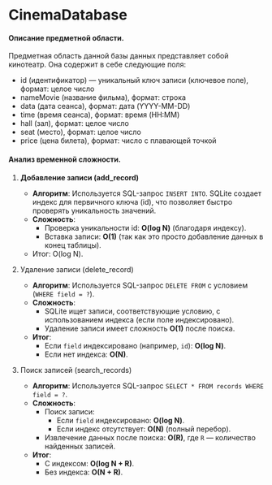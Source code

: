 # CinemaDatabase
#### Описание предметной области.
Предметная область данной базы данных представляет собой кинотеатр. Она содержит в себе следующие поля:
- id (идентификатор) — уникальный ключ записи (ключевое поле), формат: целое число
- nameMovie (название фильма), формат: строка
- data (дата сеанса), формат: дата (YYYY-MM-DD)
- time (время сеанса), формат: время (HH:MM)
- hall (зал), формат: целое число
- seat (место), формат: целое число
- price (цена билета), формат: число с плавающей точкой
#### Анализ временной сложности.
1. **Добавление записи (add_record)**
	- **Алгоритм**: Используется SQL-запрос `INSERT INTO`. SQLite создает индекс для первичного ключа (id), что позволяет быстро проверять уникальность значений.
	- **Сложность**:
	    - Проверка уникальности id: **O(log N)** (благодаря индексу).
	    - Вставка записи: **O(1)** (так как это просто добавление данных в конец таблицы).
	- Итог: O(log N).
2. Удаление записи (delete_record)
	- **Алгоритм**: Используется SQL-запрос `DELETE FROM` с условием (`WHERE field = ?`).
	- **Сложность**:
	    - SQLite ищет записи, соответствующие условию, с использованием индекса (если поле индексировано).
	    - Удаление записи имеет сложность **O(1)** после поиска.
	- **Итог**:
	    - Если `field` индексировано (например, `id`): **O(log N)**.
	    - Если нет индекса: **O(N)**.
3. Поиск записей (search_records)

	- **Алгоритм**: Используется SQL-запрос `SELECT * FROM records WHERE field = ?`.
	- **Сложность**:
	    - Поиск записи:
	        - Если `field` индексировано: **O(log N)**.
	        - Если индекс отсутствует: **O(N)** (полный перебор).
	    - Извлечение данных после поиска: **O(R)**, где `R` — количество найденных записей.
	- **Итог**:
	    - С индексом: **O(log N + R)**.
	    - Без индекса: **O(N + R)**.
